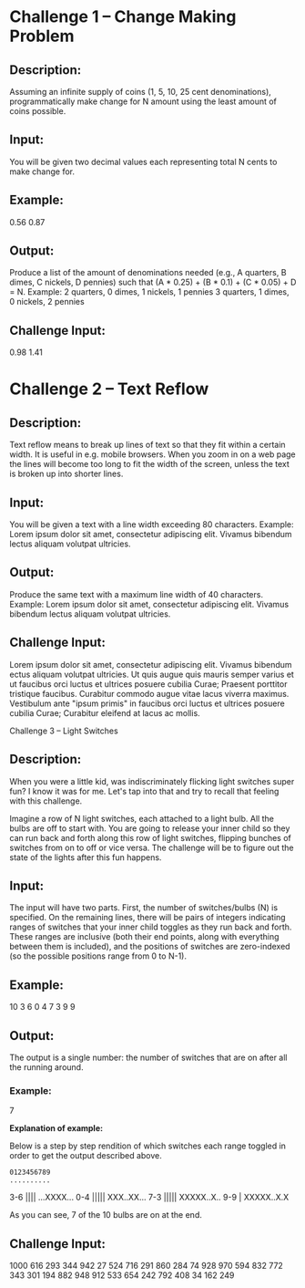 # Challenge 1 – Change Making Problem

## Description:

Assuming an infinite supply of coins (1, 5, 10, 25 cent denominations),
programmatically make change for N amount using the least amount of coins
possible.

## Input:

You will be given two decimal values each representing total N cents to make
change for.

## Example:

0.56
0.87

## Output:

Produce a list of the amount of denominations needed (e.g., A quarters, B dimes, C nickels, D pennies) such that (A * 0.25) + (B * 0.1) + (C * 0.05) + D = N.
Example:
2 quarters, 0 dimes, 1 nickels, 1 pennies
3 quarters, 1 dimes, 0 nickels, 2 pennies

## Challenge Input:

0.98
1.41


# Challenge 2 – Text Reflow

## Description:

Text reflow means to break up lines of text so that they fit within a certain width. It is useful in e.g. mobile browsers. When you zoom in on a web page the lines will become too long to fit the width of the screen, unless the text is broken up into shorter lines.

## Input:

You will be given a text with a line width exceeding 80 characters.
Example:
Lorem ipsum dolor sit amet, consectetur adipiscing elit. Vivamus bibendum lectus aliquam volutpat ultricies.

## Output:

Produce the same text with a maximum line width of 40 characters.
Example:
Lorem ipsum dolor sit amet, consectetur
adipiscing elit. Vivamus bibendum
lectus aliquam volutpat ultricies.

## Challenge Input:

Lorem ipsum dolor sit amet, consectetur adipiscing elit. Vivamus bibendum
ectus aliquam volutpat ultricies. Ut quis augue quis mauris semper varius et ut
faucibus orci luctus et ultrices posuere cubilia Curae;
Praesent porttitor tristique faucibus. Curabitur commodo augue vitae lacus
viverra maximus. Vestibulum ante "ipsum primis" in faucibus orci luctus et
ultrices posuere cubilia Curae; Curabitur eleifend at lacus ac mollis.


Challenge 3 – Light Switches

## Description:

When you were a little kid, was indiscriminately flicking light switches super
fun? I know it was for me. Let's tap into that and try to recall that feeling
with this challenge.

Imagine a row of N light switches, each attached to a light bulb. All the bulbs
are off to start with. You are going to release your inner child so they can run
back and forth along this row of light switches, flipping bunches of switches
from on to off or vice versa. The challenge will be to figure out the state of
the lights after this fun happens.

## Input:

The input will have two parts. First, the number of switches/bulbs (N) is
specified. On the remaining lines, there will be pairs of integers indicating
ranges of switches that your inner child toggles as they run back and forth.
These ranges are inclusive (both their end points, along with everything between
them is included), and the positions of switches are zero-indexed (so the
possible positions range from 0 to N-1).

## Example:
10
3 6
0 4
7 3
9 9

## Output:

The output is a single number: the number of switches that are on after all the running around.

### Example:
7

**Explanation of example:**

Below is a step by step rendition of which switches each range toggled in order to get the output described above.

    0123456789
    ..........
3-6    ||||
    ...XXXX...
0-4 |||||
    XXX..XX...
7-3    |||||
    XXXXX..X..
9-9          |
    XXXXX..X.X

As you can see, 7 of the 10 bulbs are on at the end.

## Challenge Input:

1000
616 293
344 942
27 524
716 291
860 284
74 928
970 594
832 772
343 301
194 882
948 912
533 654
242 792
408 34
162 249

